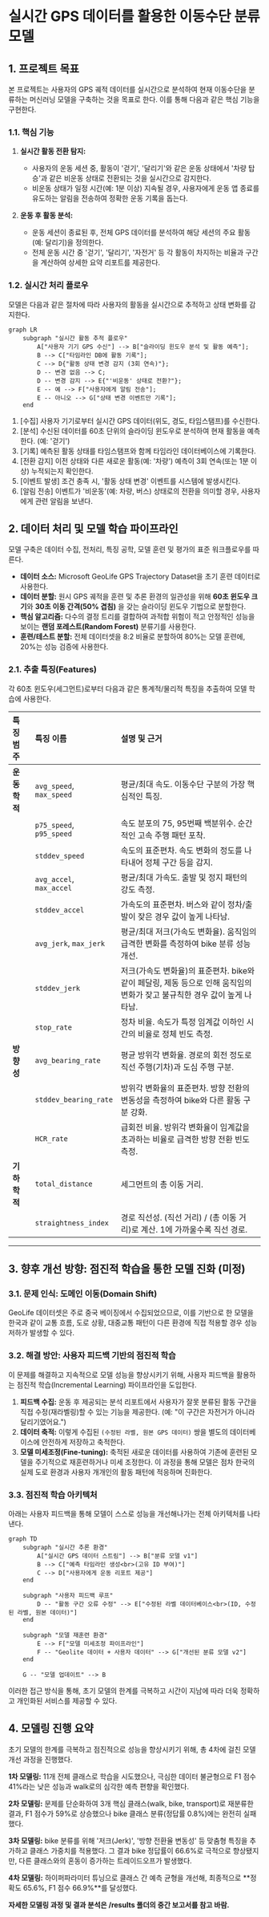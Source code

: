 # 실시간 GPS 데이터를 활용한 이동수단 분류 모델

## 1. 프로젝트 목표

본 프로젝트는 사용자의 GPS 궤적 데이터를 실시간으로 분석하여 현재 이동수단을 분류하는 머신러닝 모델을 구축하는 것을 목표로 한다. 이를 통해 다음과 같은 핵심 기능을 구현한다.

### 1.1. 핵심 기능

1.  **실시간 활동 전환 탐지:**
    * 사용자의 운동 세션 중, 활동이 '걷기', '달리기'와 같은 운동 상태에서 '차량 탑승'과 같은 비운동 상태로 전환되는 것을 실시간으로 감지한다.
    * 비운동 상태가 일정 시간(예: 1분 이상) 지속될 경우, 사용자에게 운동 앱 종료를 유도하는 알림을 전송하여 정확한 운동 기록을 돕는다.

2.  **운동 후 활동 분석:**
    * 운동 세션이 종료된 후, 전체 GPS 데이터를 분석하여 해당 세션의 주요 활동(예: 달리기)을 정의한다.
    * 전체 운동 시간 중 '걷기', '달리기', '자전거' 등 각 활동이 차지하는 비율과 구간을 계산하여 상세한 요약 리포트를 제공한다.

### 1.2. 실시간 처리 플로우

모델은 다음과 같은 절차에 따라 사용자의 활동을 실시간으로 추적하고 상태 변화를 감지한다.

```mermaid
graph LR
    subgraph "실시간 활동 추적 플로우"
        A["사용자 기기 GPS 수신"] --> B["슬라이딩 윈도우 분석 및 활동 예측"];
        B --> C["타임라인 DB에 활동 기록"];
        C --> D{"활동 상태 변경 감지 (3회 연속)"};
        D -- 변경 없음 --> C;
        D -- 변경 감지 --> E{"'비운동' 상태로 전환?"};
        E -- 예 --> F["사용자에게 알림 전송"];
        E -- 아니오 --> G["상태 변경 이벤트만 기록"];
    end
```

1. [수집] 사용자 기기로부터 실시간 GPS 데이터(위도, 경도, 타임스탬프)를 수신한다.
2. [분석] 수신된 데이터를 60초 단위의 슬라이딩 윈도우로 분석하여 현재 활동을 예측한다. (예: '걷기')
3. [기록] 예측된 활동 상태를 타임스탬프와 함께 타임라인 데이터베이스에 기록한다.
4. [전환 감지] 이전 상태와 다른 새로운 활동(예: '차량') 예측이 3회 연속(또는 1분 이상) 누적되는지 확인한다.
5. [이벤트 발생] 조건 충족 시, '활동 상태 변경' 이벤트를 시스템에 발생시킨다.
6. [알림 전송] 이벤트가 '비운동'(예: 차량, 버스) 상태로의 전환을 의미할 경우, 사용자에게 관련 알림을 보낸다.

## 2. 데이터 처리 및 모델 학습 파이프라인

모델 구축은 데이터 수집, 전처리, 특징 공학, 모델 훈련 및 평가의 표준 워크플로우를 따른다.

* **데이터 소스:** Microsoft GeoLife GPS Trajectory Dataset을 초기 훈련 데이터로 사용한다.
* **데이터 분할:** 원시 GPS 궤적을 훈련 및 추론 환경의 일관성을 위해 **60초 윈도우 크기**와 **30초 이동 간격(50% 겹침)** 을 갖는 슬라이딩 윈도우 기법으로 분할한다.
* **핵심 알고리즘:** 다수의 결정 트리를 결합하여 과적합 위험이 적고 안정적인 성능을 보이는 **랜덤 포레스트(Random Forest)** 분류기를 사용한다.
* **훈련/테스트 분할:** 전체 데이터셋을 8:2 비율로 분할하여 80%는 모델 훈련에, 20%는 성능 검증에 사용한다.

### 2.1. 추출 특징(Features)

각 60초 윈도우(세그먼트)로부터 다음과 같은 통계적/물리적 특징을 추출하여 모델 학습에 사용한다.

| 특징 범주    | 특징 이름            | 설명 및 근거                                                             |
| :----------- | :------------------- | :----------------------------------------------------------------------- |
| **운동학적** | `avg_speed`, `max_speed`   | 평균/최대 속도. 이동수단 구분의 가장 핵심적인 특징.                      |
|              | `p75_speed`, `p95_speed`   | 속도 분포의 75, 95번째 백분위수. 순간적인 고속 주행 패턴 포착.         |
|              | `stddev_speed`       | 속도의 표준편차. 속도 변화의 정도를 나타내어 정체 구간 등을 감지.        |
|              | `avg_accel`, `max_accel`   | 평균/최대 가속도. 출발 및 정지 패턴의 강도 측정.                         |
|              | `stddev_accel`       | 가속도의 표준편차. 버스와 같이 정차/출발이 잦은 경우 값이 높게 나타남.   |
|              | `avg_jerk`, `max_jerk`     | 평균/최대 저크(가속도 변화율). 움직임의 급격한 변화를 측정하여 bike 분류 성능 개선.   |
|              | `stddev_jerk`     | 저크(가속도 변화율)의 표준편차. bike와 같이 페달링, 제동 등으로 인해 움직임의 변화가 잦고 불규칙한 경우 값이 높게 나타남.   |
|              | `stop_rate`          | 정차 비율. 속도가 특정 임계값 이하인 시간의 비율로 정체 빈도 측정.       |
| **방향성** | `avg_bearing_rate`   | 평균 방위각 변화율. 경로의 회전 정도로 직선 주행(기차)과 도심 주행 구분. |
|              | `stddev_bearing_rate`      | 방위각 변화율의 표준편차. 방향 전환의 변동성을 측정하여 bike와 다른 활동 구분 강화.       |
|              | `HCR_rate`           | 급회전 비율. 방위각 변화율이 임계값을 초과하는 비율로 급격한 방향 전환 빈도 측정. |
| **기하학적** | `total_distance`     | 세그먼트의 총 이동 거리.                                                 |
|              | `straightness_index` | 경로 직선성. (직선 거리) / (총 이동 거리)로 계산. 1에 가까울수록 직선 경로. |

---

## 3. 향후 개선 방향: 점진적 학습을 통한 모델 진화 (미정)

### 3.1. 문제 인식: 도메인 이동(Domain Shift)

GeoLife 데이터셋은 주로 중국 베이징에서 수집되었으므로, 이를 기반으로 한 모델을 한국과 같이 교통 흐름, 도로 상황, 대중교통 패턴이 다른 환경에 직접 적용할 경우 성능 저하가 발생할 수 있다.

### 3.2. 해결 방안: 사용자 피드백 기반의 점진적 학습

이 문제를 해결하고 지속적으로 모델 성능을 향상시키기 위해, 사용자 피드백을 활용하는 점진적 학습(Incremental Learning) 파이프라인을 도입한다.

1.  **피드백 수집:** 운동 후 제공되는 분석 리포트에서 사용자가 잘못 분류된 활동 구간을 직접 수정(재라벨링)할 수 있는 기능을 제공한다. (예: "이 구간은 자전거가 아니라 달리기였어요.")
2.  **데이터 축적:** 이렇게 수집된 `(수정된 라벨, 원본 GPS 데이터)` 쌍을 별도의 데이터베이스에 안전하게 저장하고 축적한다.
3.  **모델 미세조정(Fine-tuning):** 축적된 새로운 데이터를 사용하여 기존에 훈련된 모델을 주기적으로 재훈련하거나 미세 조정한다. 이 과정을 통해 모델은 점차 한국의 실제 도로 환경과 사용자 개개인의 활동 패턴에 적응하며 진화한다.

### 3.3. 점진적 학습 아키텍처

아래는 사용자 피드백을 통해 모델이 스스로 성능을 개선해나가는 전체 아키텍처를 나타낸다.

```mermaid
graph TD
    subgraph "실시간 추론 환경"
        A["실시간 GPS 데이터 스트림"] --> B["분류 모델 v1"]
        B --> C["예측 타임라인 생성<br>(고유 ID 부여)"]
        C --> D["사용자에게 운동 리포트 제공"]
    end

    subgraph "사용자 피드백 루프"
        D -- "활동 구간 오류 수정" --> E["수정된 라벨 데이터베이스<br>(ID, 수정된 라벨, 원본 데이터)"]
    end

    subgraph "모델 재훈련 환경"
        E --> F["모델 미세조정 파이프라인"]
        F -- "Geolite 데이터 + 사용자 데이터" --> G["개선된 분류 모델 v2"]
    end

    G -- "모델 업데이트" --> B
```
이러한 접근 방식을 통해, 초기 모델의 한계를 극복하고 시간이 지남에 따라 더욱 정확하고 개인화된 서비스를 제공할 수 있다.

## 4. 모델링 진행 요약
초기 모델의 한계를 극복하고 점진적으로 성능을 향상시키기 위해, 총 4차에 걸친 모델 개선 과정을 진행했다.

**1차 모델링:** 11개 전체 클래스로 학습을 시도했으나, 극심한 데이터 불균형으로 F1 점수 41%라는 낮은 성능과 walk로의 심각한 예측 편향을 확인했다.

**2차 모델링:** 문제를 단순화하여 3개 핵심 클래스(walk, bike, transport)로 재분류한 결과, F1 점수가 59%로 상승했으나 bike 클래스 분류(정답률 0.8%)에는 완전히 실패했다.

**3차 모델링:** bike 분류를 위해 '저크(Jerk)', '방향 전환율 변동성' 등 맞춤형 특징을 추가하고 클래스 가중치를 적용했다. 그 결과 bike 정답률이 66.6%로 극적으로 향상됐지만, 다른 클래스와의 혼동이 증가하는 트레이드오프가 발생했다.

**4차 모델링:** 하이퍼파라미터 튜닝으로 클래스 간 예측 균형을 개선해, 최종적으로 **정확도 65.6%, F1 점수 66.9%**를 달성했다.

**자세한 모델링 과정 및 결과 분석은 /results 폴더의 중간 보고서를 참고 바람.**